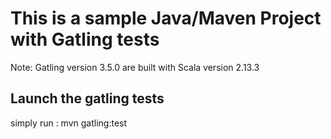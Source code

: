 # This is a sample Java/Maven Project with Gatling tests
Note: Gatling version 3.5.0 are built with Scala version 2.13.3

## Launch the gatling tests
simply run : 
mvn gatling:test